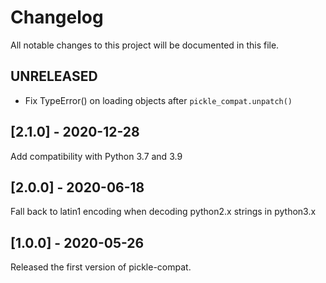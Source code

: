 # Changelog

All notable changes to this project will be documented in this file.

## UNRELEASED

- Fix TypeError() on loading objects after `pickle_compat.unpatch()`

## [2.1.0] - 2020-12-28

Add compatibility with Python 3.7 and 3.9

## [2.0.0] - 2020-06-18

Fall back to latin1 encoding when decoding python2.x strings in python3.x

## [1.0.0] - 2020-05-26

Released the first version of pickle-compat.
